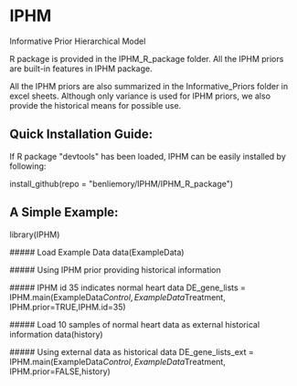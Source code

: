 # IPHM
Informative Prior Hierarchical Model

R package is provided in the IPHM_R_package folder. All the IPHM priors are built-in features in IPHM package.

All the IPHM priors are also summarized in the Informative_Priors folder in excel sheets. 
Although only variance is used for IPHM priors, we also provide the historical means for possible use.

## Quick Installation Guide:
If R package "devtools" has been loaded, IPHM can be easily installed by following: 

install_github(repo = "benliemory/IPHM/IPHM_R_package")

## A Simple Example:

library(IPHM)

\#####  Load Example Data
data(ExampleData)

\##### Using IPHM prior providing historical information

\##### IPHM id 35 indicates normal heart data
DE_gene_lists = IPHM.main(ExampleData$Control,ExampleData$Treatment, 
                          IPHM.prior=TRUE,IPHM.id=35)


\##### Load 10 samples of normal heart data as external historical information
data(history)

\##### Using external data as historical data
DE_gene_lists_ext = IPHM.main(ExampleData$Control,ExampleData$Treatment, 
                              IPHM.prior=FALSE,history)
